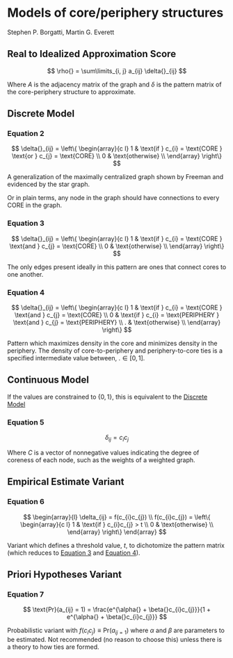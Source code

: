 # Models of core/periphery structures

Stephen P. Borgatti, Martin G. Everett

## Real to Idealized Approximation Score

$$
\rho{} = \sum\limits_{i, j} a_{ij} \delta{}_{ij}
$$

Where $A$ is the adjacency matrix of the graph and $\delta{}$ is the pattern matrix of the core-periphery structure to approximate.

## Discrete Model

### Equation 2

$$
\delta{}_{ij} = \left\{ \begin{array}{c l}
  1 & \text{if } c_{i} = \text{CORE } \text{or } c_{j} = \text{CORE} \\
  0 & \text{otherwise} \\
\end{array} \right\}
$$

A generalization of the maximally centralized graph shown by Freeman and evidenced by the star graph.

Or in plain terms, any node in the graph should have connections to every $\text{CORE}$ in the graph.

### Equation 3

$$
\delta{}_{ij} = \left\{ \begin{array}{c l}
  1 & \text{if } c_{i} = \text{CORE } \text{and } c_{j} = \text{CORE} \\
  0 & \text{otherwise} \\
\end{array} \right\}
$$

The only edges present ideally in this pattern are ones that connect cores to one another.

### Equation 4

$$
\delta{}_{ij} = \left\{ \begin{array}{c l}
  1 & \text{if } c_{i} = \text{CORE } \text{and } c_{j} = \text{CORE} \\
  0 & \text{if } c_{i} = \text{PERIPHERY } \text{and } c_{j} = \text{PERIPHERY} \\
  . & \text{otherwise} \\
\end{array} \right\}
$$

Pattern which maximizes density in the core and minimizes density in the periphery. The density of core-to-periphery and periphery-to-core ties is a specified intermediate value between, $. \in{} \left[ 0, 1 \right]$.

## Continuous Model

If the values are constrained to $\left\{ 0, 1 \right\}$, this is equivalent to the [Discrete Model](#discrete-model)

### Equation 5

$$
\delta_{ij} = c_{i}c_{j}
$$

Where $C$ is a vector of nonnegative values indicating the degree of coreness of each node, such as the weights of a weighted graph.

## Empirical Estimate Variant

### Equation 6

$$
\begin{array}{l}
  \delta_{ij} = f(c_{i}c_{j}) \\
  f(c_{i}c_{j}) = \left\{ \begin{array}{c l}
    1 & \text{if } c_{i}c_{j} > t \\
    0 & \text{otherwise} \\
  \end{array} \right\}
\end{array}
$$

Variant which defines a threshold value, $t$, to dichotomize the pattern matrix (which reduces to [Equation 3](#equation-3) and [Equation 4](#equation-4)).

## Priori Hypotheses Variant

### Equation 7

$$
\text{Pr}(a_{ij} = 1) = \frac{e^{\alpha{} + \beta{}c_{i}c_{j}}}{1 + e^{\alpha{} + \beta{}c_{i}c_{j}}}
$$

Probabilistic variant with $f(c_{i}c_{j}) \equiv{} \text{Pr}(a_{ij = 1})$ where $\alpha{}$ and $\beta{}$ are parameters to be estimated. Not recommended (no reason to choose this) unless there is a theory to how ties are formed.
